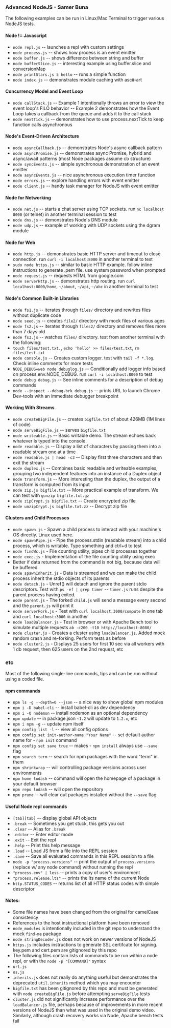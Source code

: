 ### Advanced NodeJS - Samer Buna

The following examples can be run in Linux/Mac Terminal to trigger various NodeJS tests.

#### Node != Javascript
 - `node repl.js` -- launches a repl with custom settings
 - `node process.js` -- shows how process is an event emitter
 - `node buffer.js` -- shows difference between string and buffer
 - `node bufferSlice.js` -- interesting example using buffer.slice and conversionMap
 - `node printStars.js 5 hello` -- runs a simple function
 - `node index.js` -- demonstrates module caching with ascii-art

#### Concurrency Model and Event Loop
 - `node callStack.js` 
  -- Example 1 intentionally throws an error to view the event loop's FILO behavior
  -- Example 2 demonstrates how the Event Loop takes a callback from the queue and adds it to the call stack
 - `node nextTick.js` -- demonstrates how to use process.nextTick to keep function calls asynchronous

#### Node's Event-Driven Architecture
 - `node asyncCallback.js` -- demonstrates Node's async callback pattern
 - `node asyncPromise.js` -- demonstrates async Promise, hybrid and async/await patterns (most Node packages assume cb structure)
 - `node syncEvents.js` -- simple synchronous demonstration of an event emitter
 - `node asyncEvents.js` -- nice asynchronous execution timer function
 - `node errors.js` -- explore handling errors with event emitter
 - `node client.js` -- handy task manager for NodeJS with event emitter

#### Node for Networking
 - `node net.js` -- starts a chat server using TCP sockets. run `nc localhost 8000` (or telnet) in another terminal session to test
 - `node dns.js` -- demonstrates Node's DNS module
 - `node udp.js` -- example of working with UDP sockets using the dgram module

#### Node for Web
 - `node http.js` -- demonstrates basic HTTP server and timeout to close connection. run `curl -i localhost:8000` in another terminal to test
 - `sudo node https.js` -- similar to basic HTTP example. follow inline instructions to generate .pem file. use system password when prompted
 - `node request.js` -- requests HTML from google.com
 - `node serverHttp.js` -- demonstrates http routing. run `curl localhost:8000/home`, `~/about`, `~/api`, `~/abc` in another terminal to test

#### Node's Common Built-in Libraries
 - `node fs1.js` -- iterates through `files/` directory and rewrites files without duplicate code
 - `node seed.js` -- creates `file2/` directory with mock files of various ages
 - `node fs2.js` -- iterates through `files2/` directory and removes files more than 7 days old
 - `node fs3.js` -- watches `files/` directory. test from another terminal with the following:
  - `touch files/test.txt.`, `echo 'hello' >> files/test.txt`, `rm files/test.txt`
 - `node console.js` -- Creates custom logger. test with `tail -f *.log`. Check inline comments for more tests
 - `NODE_DEBUG=web node debuglog.js` -- Conditionally add logger info based on process.env.NODE_DEBUG. run `curl -i localhost:8000` to test
 - `node debug debug.js` -- See inline comments for a description of debug commands
 - `node --inspect --debug-brk debug.js` -- prints URL to launch Chrome Dev-tools with an immediate debugger breakpoint

#### Working With Streams
 - `node createBigFile.js` -- creates `bigfile.txt` of about 426MB (1M lines of code)
 - `node serveBigFile.js` -- serves `bigfile.txt`
 - `node writeable.js` -- Basic writable demo. The stream echoes back whatever is typed into the console.
 - `node readable.js` -- Display a list of characters by passing them into a readable stream one at a time
 - `node readable.js | head -c3` -- Display first three characters and then exit the stream
 - `node duplex.js` -- Combines basic readable and writeable examples, grouping two independent features into an instance of a Duplex object
 - `node transform.js` -- More interesting than the duplex, the output of a transform is computed from its input
 - `node zip.js bigfile.txt` -- More practical example of transform. We can test with `gunzip bigfile.txt.gz`
 - `node zipCrypt.js bigfile.txt` -- Create encrypted zip file
 - `node unzipCrypt.js bigfile.txt.zz` -- Decrypt zip file

#### Clusters and Child Processes
 - `node spawn.js` - Spawn a child process to interact with your machine's OS directly. Linux used here.
 - `node spawnPipe.js` - Pipe the process.stdin (readable stream) into a child process, which is writable. Type something and ctrl+d to test
 - `node findWc.js` - File counting utility, pipes child processes together
 - `node exec.js` - Implementation of the file counting utility using exec
  - Better if data returned from the command is not big, because data will be buffered
 - `node spawnInherit.js` - Data is streamed and we can make the child process inherit the stdio objects of its parents
 - `node detach.js` - Unref() will detach and ignore the parent stdio descriptors. Test with `ps -ef | grep timer` -- `timer.js` runs despite the parent process having exited.
 - `node parent.js` - The forked `child.js` will send a message every second and the `parent.js` will print it
 - `node serverFork.js` - Test with `curl localhost:3000/compute` in one tab and `curl localhost:3000` in another
 - `node loadBalancer.js` - Test in browser or with Apache Bench tool to simulate multiple requests `ab -c200 -t10 http://localhost:8080/`
 - `node cluster.js` - Creates a cluster using `loadBalancer.js`. Added mock random crash and re-forking. Perform tests as before
 - `node cluster2.js` - Displays 25 users for first 10 sec via all workers with 1 db request, then 625 users on the 2nd request, etc

### etc
Most of the following single-line commands, tips and can be run without using a coded file.

#### npm commands
 - `npm ls -g --depth=0 --json` -- a nice way to show global npm modules
 - `npm i -D babel-cli` -- install babel-cli as dev dependency
 - `npm i -O nodemon` -- install nodemon as an optional dependency
 - `npm update` -- in package.json `~1.2` will update to `1.2.x`, etc
 - `npm i npm -g` -- update npm itself
 - `npm config list -l` -- view all config options
 - `npm config set init-author-name "Your Name"` -- set default author name for  - `npm init` command
 - `npm config set save true` -- makes  - `npm install` always use `--save` flag
 - `npm search term` -- search for npm packages with the word "term" in them
 - `npm shrinkwrap` -- will controlling package versions across user environments
 - `npm home lodash` -- command will open the homepage of a package in your default browser
 - `npm repo lodash` -- will open the repository
 - `npm prune` -- will clear out packages installed without the `--save` flag

#### Useful Node repl commands
 - `[tab][tab]` -- display global API objects
 - `.break` -- Sometimes you get stuck, this gets you out
 - `.clear` -- Alias for `.break`
 - `.editor` -- Enter editor mode
 - `.exit` -- Exit the repl
 - `.help` -- Print this help message
 - `.load` -- Load JS from a file into the REPL session
 - `.save` -- Save all evaluated commands in this REPL session to a file
 - `node -p "process.versions"` -- print the output of `process.versions` (replace w/ any node command) without running the repl
 - `"process.env" | less` -- prints a copy of user's environment
 - `"process.release.lts"` -- prints the lts name of the current Node
 - `http.STATUS_CODES` -- returns list of all HTTP status codes with simple descriptor

#### Notes:
 - Some file names have been changed from the original for camelCase consistency
 - References to the host instructional platform have been removed
 - `node_modules` is intentionally included in the git repo to understand the mock `find-me` package
 - `node stringDecoder.js` does not work on newer versions of NodeJS
 - `https.js` includes instructions to generate SSL certifcate for signing. key.pem and cert.pem are gitignored by this repo
 - The following files contain lists of commands to be run within a node repl, or with the `node -p "[COMMAND]"` syntax
  - `url.js`
  - `os.js`
 - `inherits.js` does not really do anything useful but demonstrates the deprecated `util.inherits` method which you may encounter
 - `bigfile.txt` has been gitignored by this repo and must be generated with `node createBigFile.js` before attempting `serveBigFile` tests
 - `cluster.js` did not significantly increase performance over the `loadBalancer.js` file, perhaps because of improvements in more recent versions of NodeJS than what was used in the original demo video. Similarly, although crash recovery works via Node, Apache bench tests fail
